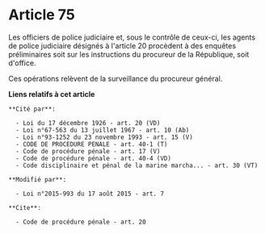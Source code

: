 # Article 75

Les officiers de police judiciaire et, sous le contrôle de ceux-ci, les agents de police judiciaire désignés à l'article 20
procèdent à des enquêtes préliminaires soit sur les instructions du procureur de la République, soit d'office. 

Ces opérations relèvent de la surveillance du procureur général.

**Liens relatifs à cet article**

	**Cité par**:

	  - Loi du 17 décembre 1926 - art. 20 (VD)
	  - Loi n°67-563 du 13 juillet 1967 - art. 10 (Ab)
	  - Loi n°93-1252 du 23 novembre 1993 - art. 15 (V)
	  - CODE DE PROCEDURE PENALE - art. 40-1 (T)
	  - Code de procédure pénale - art. 17 (V)
	  - Code de procédure pénale - art. 40-4 (VD)
	  - Code disciplinaire et pénal de la marine marcha... - art. 30 (VT)

	**Modifié par**:

	  - Loi n°2015-993 du 17 août 2015 - art. 7

	**Cite**:

	  - Code de procédure pénale - art. 20
